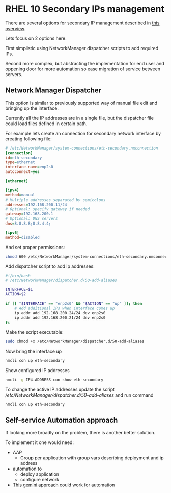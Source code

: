 # RHEL 10 Secondary IPs management

There are several options for secondary IP management described in [this overview](./network-management-overview.md).

Lets focus on 2 options here.

First simplistic using NetworkManager dispatcher scripts to add required IPs.

Second more complex, but abstracting the implementation for end user and oppening door for more automation so ease migration of service between servers.

## Network Manager Dispatcher

This option is similar to previously supported way of manual file edit and bringing up the interface.

Currently all the IP addresses are in a single file, but the dispatcher file could load files defined in certain path.

For example lets create an connection for secondary network interface by creating following file:

```ini
# /etc/NetworkManager/system-connections/eth-secondary.nmconnection
[connection]
id=eth-secondary
type=ethernet
interface-name=enp2s0
autoconnect=yes

[ethernet]

[ipv4]
method=manual
# Multiple addresses separated by semicolons
addresses=192.168.200.11/24
# Optional: specify gateway if needed
gateway=192.168.200.1
# Optional: DNS servers
dns=8.8.8.8;8.8.4.4;

[ipv6]
method=disabled
```

And set proper permissions:

```bash
chmod 600 /etc/NetworkManager/system-connections/eth-secondary.nmconnection
```

Add dispatcher script to add ip addresses:

```bash
#!/bin/bash
# /etc/NetworkManager/dispatcher.d/50-add-aliases

INTERFACE=$1
ACTION=$2

if [[ "$INTERFACE" == "enp2s0" && "$ACTION" == "up" ]]; then
    # Add additional IPs when interface comes up
    ip addr add 192.168.200.24/24 dev enp2s0
    ip addr add 192.168.200.21/24 dev enp2s0
fi
```

Make the script executable:

```bash
sudo chmod +x /etc/NetworkManager/dispatcher.d/50-add-aliases
```

Now bring the interface up

```bash
nmcli con up eth-secondary
```

Show configured IP addresses

```bash
nmcli -g IP4.ADDRESS con show eth-secondary
```

To change the active IP addresses update the script */etc/NetworkManager/dispatcher.d/50-add-aliases* and run command

```bash
nmcli con up eth-secondary
```

## Self-service Automation approach

If looking more broadly on the problem, there is another better solution.

To implement it one would need:

- AAP
  - Group per application with group vars describing deployment and ip address
- automation to
  - deploy application
  - configure network
- [This gemini approach](https://gemini.google.com/app/e5f78f48a422ad03) could work for automation